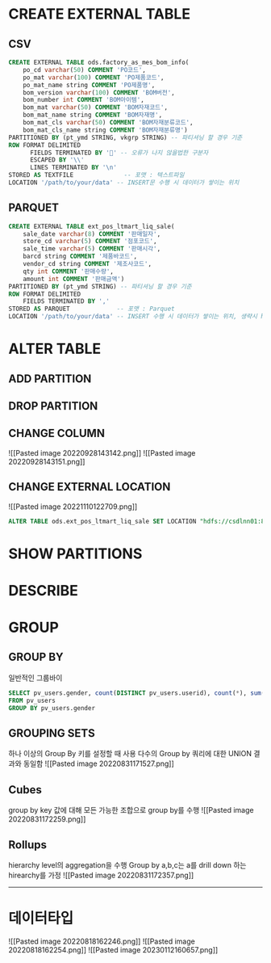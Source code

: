 # CREATE EXTERNAL TABLE
## CSV
```SQL
CREATE EXTERNAL TABLE ods.factory_as_mes_bom_info(
	po_cd varchar(50) COMMENT 'PO코드', 
	po_mat varchar(100) COMMENT 'PO제품코드',
	po_mat_name string COMMENT 'PO제품명',
	bom_version varchar(100) COMMENT 'BOM버전',
	bom_number int COMMENT 'BOM아이템', 
	bom_mat varchar(50) COMMENT 'BOM자재코드',
	bom_mat_name string COMMENT 'BOM자재명',
	bom_mat_cls varchar(50) COMMENT 'BOM자재분류코드',
	bom_mat_cls_name string COMMENT 'BOM자재분류명')
PARTITIONED BY (pt_ymd STRING, vkgrp STRING) -- 파티셔닝 할 경우 기준 
ROW FORMAT DELIMITED
      FIELDS TERMINATED BY '' -- 오류가 나지 않을법한 구분자
      ESCAPED BY '\\'
      LINES TERMINATED BY '\n' 
STORED AS TEXTFILE              -- 포맷 : 텍스트파일
LOCATION '/path/to/your/data' -- INSERT문 수행 시 데이터가 쌓이는 위치
```
## PARQUET
```SQL
CREATE EXTERNAL TABLE ext_pos_ltmart_liq_sale(
	sale_date varchar(8) COMMENT '판매일자',
	store_cd varchar(5) COMMENT '점포코드',
	sale_time varchar(5) COMMENT '판매시각',
	barcd string COMMENT '제품바코드',
	vendor_cd string COMMENT '제조사코드',
	qty int COMMENT '판매수량',
	amount int COMMENT '판매금액')
PARTITIONED BY (pt_ymd STRING) -- 파티셔닝 할 경우 기준 
ROW FORMAT DELIMITED
	FIELDS TERMINATED BY ','
STORED AS PARQUET             -- 포맷 : Parquet
LOCATION '/path/to/your/data' -- INSERT 수행 시 데이터가 쌓이는 위치, 생략시 hdfs default 위치에 쌓임(https://stackoverflow.com/questions/47199342/where-data-will-be-stored-when-we-create-hive-external-table-without-location-pr)
```

# ALTER TABLE
## ADD PARTITION
## DROP PARTITION
## CHANGE COLUMN
![[Pasted image 20220928143142.png]]
![[Pasted image 20220928143151.png]]

## CHANGE EXTERNAL LOCATION
![[Pasted image 20221110122709.png]]
```SQL
ALTER TABLE ods.ext_pos_ltmart_liq_sale SET LOCATION "hdfs://csdlnn01:8020/ODS/PROD/EXTERNAL/POS/BW/MART/LIQ/SALES"
```
# SHOW PARTITIONS
# DESCRIBE
# GROUP
## GROUP BY
일반적인 그룹바이
```sql
SELECT pv_users.gender, count(DISTINCT pv_users.userid), count(*), sum(DISTINCT pv_users.userid)
FROM pv_users
GROUP BY pv_users.gender
```
## GROUPING SETS
하나 이상의 Group By 키를 설정할 때 사용
다수의 Group by 쿼리에 대한 UNION 결과와 동일함
![[Pasted image 20220831171527.png]]

## Cubes
group by key 값에 대해 모든 가능한 조합으로 group by를 수행
![[Pasted image 20220831172259.png]]

## Rollups
hierarchy level의 aggregation을 수행
Group by a,b,c는 a를 drill down 하는 hirearchy를 가정
![[Pasted image 20220831172357.png]]

----------------------------------------------------------------------
# 데이터타입
![[Pasted image 20220818162246.png]]
![[Pasted image 20220818162254.png]]
![[Pasted image 20230112160657.png]]